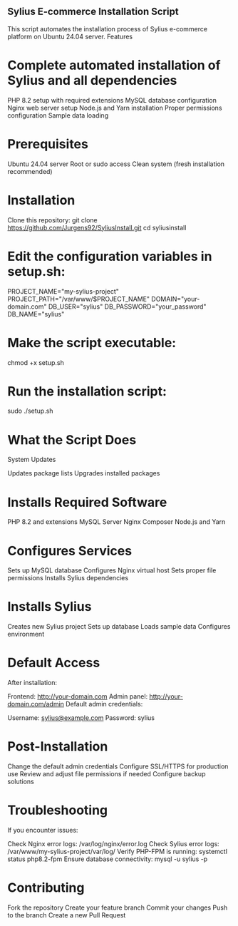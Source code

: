 ## Sylius E-commerce Installation Script
This script automates the installation process of Sylius e-commerce platform on Ubuntu 24.04 server.
Features

# Complete automated installation of Sylius and all dependencies
PHP 8.2 setup with required extensions
MySQL database configuration
Nginx web server setup
Node.js and Yarn installation
Proper permissions configuration
Sample data loading

# Prerequisites

Ubuntu 24.04 server
Root or sudo access
Clean system (fresh installation recommended)

# Installation

Clone this repository:
git clone https://github.com/Jurgens92/SyliusInstall.git
cd syliusinstall

# Edit the configuration variables in setup.sh:

PROJECT_NAME="my-sylius-project"
PROJECT_PATH="/var/www/$PROJECT_NAME"
DOMAIN="your-domain.com"
DB_USER="sylius"
DB_PASSWORD="your_password"
DB_NAME="sylius"

# Make the script executable:
chmod +x setup.sh

# Run the installation script:
sudo ./setup.sh

# What the Script Does

System Updates

Updates package lists
Upgrades installed packages


# Installs Required Software

PHP 8.2 and extensions
MySQL Server
Nginx
Composer
Node.js and Yarn


# Configures Services

Sets up MySQL database
Configures Nginx virtual host
Sets proper file permissions
Installs Sylius dependencies


# Installs Sylius

Creates new Sylius project
Sets up database
Loads sample data
Configures environment



# Default Access
After installation:

Frontend: http://your-domain.com
Admin panel: http://your-domain.com/admin
Default admin credentials:

Username: sylius@example.com
Password: sylius



# Post-Installation

Change the default admin credentials
Configure SSL/HTTPS for production use
Review and adjust file permissions if needed
Configure backup solutions

# Troubleshooting
If you encounter issues:

Check Nginx error logs: /var/log/nginx/error.log
Check Sylius error logs: /var/www/my-sylius-project/var/log/
Verify PHP-FPM is running: systemctl status php8.2-fpm
Ensure database connectivity: mysql -u sylius -p

# Contributing

Fork the repository
Create your feature branch
Commit your changes
Push to the branch
Create a new Pull Request
